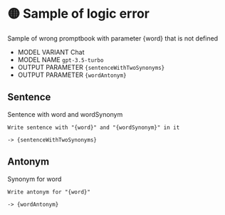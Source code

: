 # 🟡 Sample of logic error

Sample of wrong promptbook with parameter {word} that is not defined

-   MODEL VARIANT Chat
-   MODEL NAME `gpt-3.5-turbo`
-   OUTPUT PARAMETER `{sentenceWithTwoSynonyms}`
-   OUTPUT PARAMETER `{wordAntonym}`

## Sentence

Sentence with word and wordSynonym

```text
Write sentence with "{word}" and "{wordSynonym}" in it
```

`-> {sentenceWithTwoSynonyms}`

## Antonym

Synonym for word

```text
Write antonym for "{word}"
```

`-> {wordAntonym}`
